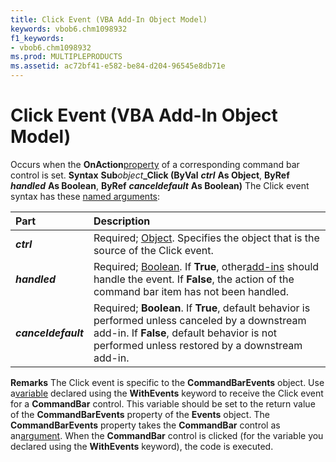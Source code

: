 ```yaml
---
title: Click Event (VBA Add-In Object Model)
keywords: vbob6.chm1098932
f1_keywords:
- vbob6.chm1098932
ms.prod: MULTIPLEPRODUCTS
ms.assetid: ac72bf41-e582-be84-d204-96545e8db71e
---
```



# Click Event (VBA Add-In Object Model)



Occurs when the  **OnAction**[property](vbe-glossary.md) of a corresponding command bar control is set.
 **Syntax**
 **Sub**_object_**_Click (ByVal** **_ctrl_** **As Object**, **ByRef** **_handled_** **As Boolean**, **ByRef** **_canceldefault_** **As Boolean)**
The Click event syntax has these [named arguments](vbe-glossary.md):


|**Part**|**Description**|
|:-----|:-----|
|**_ctrl_**|Required; [Object](vbe-glossary.md). Specifies the object that is the source of the Click event.|
|**_handled_**|Required; [Boolean](vbe-glossary.md). If  **True**, other[add-ins](vbe-glossary.md) should handle the event. If **False**, the action of the command bar item has not been handled.|
|**_canceldefault_**|Required;  **Boolean**. If **True**, default behavior is performed unless canceled by a downstream add-in. If **False**, default behavior is not performed unless restored by a downstream add-in.|
 **Remarks**
The Click event is specific to the  **CommandBarEvents** object. Use a[variable](vbe-glossary.md) declared using the **WithEvents** keyword to receive the Click event for a **CommandBar** control. This variable should be set to the return value of the **CommandBarEvents** property of the **Events** object. The **CommandBarEvents** property takes the **CommandBar** control as an[argument](vbe-glossary.md). When the  **CommandBar** control is clicked (for the variable you declared using the **WithEvents** keyword), the code is executed.

